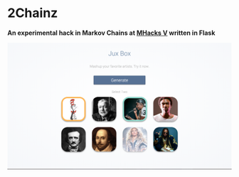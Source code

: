 # 2Chainz
**An experimental hack in Markov Chains at [MHacks V](http://mhacksv.devpost.com/) written in Flask**

![Screenshot](/screenshot.png)
